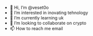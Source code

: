 - 👋 Hi, I’m @veset0o
- 👀 I’m interested in inovating tehnology
- 🌱 I’m currently learning uk
- 💞️ I’m looking to collaborate on crypto
- 📫 How to reach me email

<!---
veset0o/veset0o is a ✨ special ✨ repository because its `README.md` (this file) appears on your GitHub profile.
You can click the Preview link to take a look at your changes.
--->
